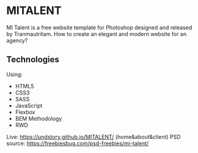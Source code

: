 # MITALENT
MI Talent is a free website template for Photoshop designed and released by Tranmautritam. 
How to create an elegant and modern website for an agency?  

## Technologies
Using:

* HTML5
* CSS3
* SASS
* JavaScript
* Flexbox
* BEM Methodology
* RWD

Live: https://undstory.github.io/MITALENT/ (home&about&client)
PSD source: https://freebiesbug.com/psd-freebies/mi-talent/
